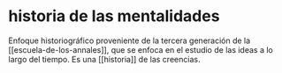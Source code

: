 # historia de las mentalidades
Enfoque historiográfico proveniente de la tercera generación de la [[escuela-de-los-annales]], que se enfoca en el estudio de las ideas a lo largo del tiempo. Es una [[historia]] de las creencias.
